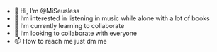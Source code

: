 - 👋 Hi, I’m @MiSeusless
- 👀 I’m interested in listening in music while alone with a lot of books
- 🌱 I’m currently learning to collaborate
- 💞️ I’m looking to collaborate with everyone
- 📫 How to reach me just dm me

<!---
MiSeusless/MiSeusless is a ✨ special ✨ repository because its `README.md` (this file) appears on your GitHub profile.
You can click the Preview link to take a look at your changes.
--->
